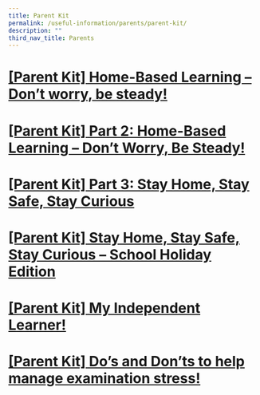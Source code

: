 ```yaml
---
title: Parent Kit
permalink: /useful-information/parents/parent-kit/
description: ""
third_nav_title: Parents
---
```

[\[Parent Kit\] Home-Based Learning – Don’t worry, be steady!](/useful-information/parents/parent-kit/parent-kit-home-based-learning-don-t-worry-be-steady/)
============================================================

[\[Parent Kit\] Part 2: Home-Based Learning – Don’t Worry, Be Steady!](/useful-information/parents/parent-kit/parent-kit-part-2-home-based-learning-don-t-worry-be-steady/)
====================================================================

[\[Parent Kit\] Part 3: Stay Home, Stay Safe, Stay Curious](/useful-information/parents/parent-kit/parent-kit-part-3-stay-home-stay-safe-stay-curious/)
=========================================================

[\[Parent Kit\] Stay Home, Stay Safe, Stay Curious – School Holiday Edition](/useful-information/parents/parent-kit/stay-home-stay-safe-stay-curious-school-holiday-edition/)
==========================================================================

[\[Parent Kit\] My Independent Learner!](/useful-information/parents/parent-kit/parent-kit-my-independent-learner/)
======================================

[\[Parent Kit\] Do’s and Don’ts to help manage examination stress!](/useful-information/parents/parent-kit/parent-kit-do-s-and-don-ts-to-help-manage-examination-stress/)
=================================================================